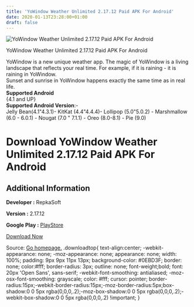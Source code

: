 ```yaml
---
title: 'YoWindow Weather Unlimited 2.17.12 Paid APK For Android'
date: 2020-01-13T23:28:00+01:00
draft: false
---
```


![YoWindow Weather Unlimited 2.17.12 Paid APK For Android](https://i1.wp.com/apkhome.net/wp-content/uploads/2020/01/YoWindow-Weather-Unlimited-2.17.12-Paid.png "YoWindow Weather Unlimited 2.17.12 Paid APK For Android")

  

YoWindow Weather Unlimited 2.17.12 Paid APK For Android

YoWindow is a new unique weather app. The magic of YoWindow is a living landscape that reflects your real time. For example, if it is raining - it is raining in YoWindow.  
Sunset and sunrise in YoWindow happens exactly the same time as in real life.  
**Supported Android**  
{4.1 and UP}  
**Supported Android Version**:-  
Jelly Bean(4.1"4.3.1)- KitKat (4.4"4.4.4)- Lollipop (5.0"5.0.2) - Marshmallow (6.0 - 6.0.1) - Nougat (7.0 " 7.1.1) - Oreo (8.0-8.1) - Pie (9.0)

Download YoWindow Weather Unlimited 2.17.12 Paid APK For Android
================================================================

Additional Information
----------------------

**Developer :** RepkaSoft

**Version :** 2.17.12

**Google Play :** [PlayStore](https://play.google.com/store/apps/details?id=yo.app)

  

[Download Now](https://store4app.co/post/yowindow-weather-unlimited-2-17-12-paid-apk-for-android_1578939873)

  
Source: [Go homepage.](https://store4app.co/post/yowindow-weather-unlimited-2-17-12-paid-apk-for-android_1578939873) .downloadtop{ text-align:center; -webkit-appearance: none; -moz-appearance: none; appearance: none; width: 100%; padding: 9px 9px 11px 13px; background-color: #0EBD3F; border: none; color:#fff; border-radius: 3px; outline: none; font-weight;bold; font: 20px 'Open Sans', sans-serif; -webkit-font-smoothing: antialiased; -moz-osx-font-smoothing: grayscale; color: #fff; cursor: pointer; border-radius:15px;-webkit-border-radius:15px;-moz-border-radius:5px;box-shadow:0 0 5px rgba(0,0,0,.2);-moz-box-shadow:0 0 5px rgba(0,0,0,.2);-webkit-box-shadow:0 0 5px rgba(0,0,0,.2) !important; }